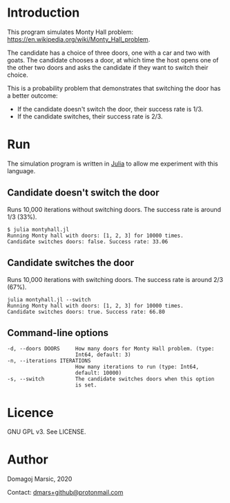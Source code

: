 # Introduction

This program simulates Monty Hall problem: https://en.wikipedia.org/wiki/Monty_Hall_problem.

The candidate has a choice of three doors, one with a car and two with goats. The candidate chooses a door, at which time the host opens one of the other two doors and asks the candidate if they want to switch their choice.

This is a probability problem that demonstrates that switching the door has a better outcome:

* If the candidate doesn't switch the door, their success rate is 1/3.
* If the candidate switches, their success rate is 2/3.

# Run

The simulation program is written in [Julia](https://julialang.org/) to allow me experiment with this language.

## Candidate doesn't switch the door

Runs 10,000 iterations without switching doors. The success rate is around 1/3 (33%).

```
$ julia montyhall.jl
Running Monty hall with doors: [1, 2, 3] for 10000 times.
Candidate switches doors: false. Success rate: 33.06
```

## Candidate switches the door

Runs 10,000 iterations with switching doors. The success rate is around 2/3 (67%).

```
julia montyhall.jl --switch
Running Monty hall with doors: [1, 2, 3] for 10000 times.
Candidate switches doors: true. Success rate: 66.80
```

## Command-line options

```
-d, --doors DOORS     How many doors for Monty Hall problem. (type:
                      Int64, default: 3)
-n, --iterations ITERATIONS
                      How many iterations to run (type: Int64,
                      default: 10000)
-s, --switch          The candidate switches doors when this option
                      is set.
```

# Licence

GNU GPL v3. See LICENSE.

# Author

Domagoj Marsic, 2020

Contact: dmars+github@protonmail.com
